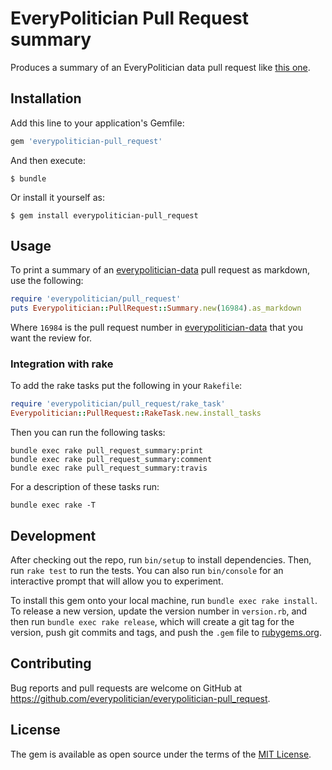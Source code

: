 # EveryPolitician Pull Request summary

Produces a summary of an EveryPolitician data pull request like [this one](https://github.com/everypolitician/everypolitician-data/pull/16984#issuecomment-246282991).

## Installation

Add this line to your application's Gemfile:

```ruby
gem 'everypolitician-pull_request'
```

And then execute:

    $ bundle

Or install it yourself as:

    $ gem install everypolitician-pull_request

## Usage

To print a summary of an [everypolitician-data](https://github.com/everypolitician/everypolitician-data) pull request as markdown, use the following:

```ruby
require 'everypolitician/pull_request'
puts Everypolitician::PullRequest::Summary.new(16984).as_markdown
```

Where `16984` is the pull request number in [everypolitician-data](https://github.com/everypolitician/everypolitician-data) that you want the review for.

### Integration with rake

To add the rake tasks put the following in your `Rakefile`:

```ruby
require 'everypolitician/pull_request/rake_task'
Everypolitician::PullRequest::RakeTask.new.install_tasks
```

Then you can run the following tasks:

    bundle exec rake pull_request_summary:print
    bundle exec rake pull_request_summary:comment
    bundle exec rake pull_request_summary:travis

For a description of these tasks run:

    bundle exec rake -T

## Development

After checking out the repo, run `bin/setup` to install dependencies. Then, run `rake test` to run the tests. You can also run `bin/console` for an interactive prompt that will allow you to experiment.

To install this gem onto your local machine, run `bundle exec rake install`. To release a new version, update the version number in `version.rb`, and then run `bundle exec rake release`, which will create a git tag for the version, push git commits and tags, and push the `.gem` file to [rubygems.org](https://rubygems.org).

## Contributing

Bug reports and pull requests are welcome on GitHub at https://github.com/everypolitician/everypolitician-pull_request.

## License

The gem is available as open source under the terms of the [MIT License](http://opensource.org/licenses/MIT).
